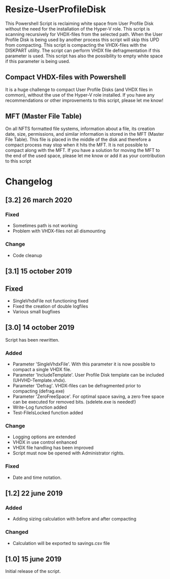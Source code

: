 # Resize-UserProfileDisk
This Powershell Script is reclaiming white space from User Profile Disk without the need for the installation of the Hyper-V role. This script is scanning recursively for VHDX-files from the selected path. When the User Profile Disk is being used by another process this script will skip this UPD from compacting. This script is compacting the VHDX-files with the DISKPART utility. The script can perform VHDX file defragmentation if this parameter is used. This script has also the possibility to empty white space if this parameter is being used.

## Compact VHDX-files with Powershell
It is a huge challenge to compact User Profile Disks (and VHDX files in common), without the use of the Hyper-V role installed. If you have any recommendations or other improvements to this script, please let me know!

## MFT (Master File Table)
On all NFTS formatted file systems, information about a file, its creation date, size, permissions, and similar information is stored in the MFT (Master File Table). This file is placed in the middle of the disk and therefore a compact process may stop when it hits the MFT. It is not possible to compact along with the MFT. If you have a solution for moving the MFT to the end of the used space, please let me know or add it as your contribution to this script

# Changelog

## [3.2] 26 march 2020

### Fixed
- Sometimes path is not working
- Problem with VHDX-files not all dismounting

### Change
- Code cleanup

## [3.1] 15 october 2019

## Fixed 
- SingleVhdxFile not functioning fixed
- Fixed the creation of double logfiles
- Various small bugfixes

## [3.0] 14 october 2019
Script has been rewritten.

### Added 
- Parameter 'SingleVhdxFile'. With this parameter it is now possible to compact a single VHDX file.
- Parameter 'IncludeTemplate'. User Profile Disk template can be included (UHVHD-Template.vhdx).
- Parameter 'Defrag'. VHDX-files can be defragmented prior to compacting (defrag.exe)
- Parameter 'ZeroFreeSpace'. For optimal space saving, a zero free space can be executed for removed bits. (sdelete.exe is needed!)
- Write-Log function added
- Test-FileIsLocked function added

### Change
- Logging options are extended
- VHDX in use control enhanced
- VHDX file handling has been improved
- Script must now be opened with Administrator rights.

### Fixed
- Date and time notation.

## [1.2] 22 june 2019

### Added
- Adding sizing calculation with before and after compacting

### Changed
- Calculation will be exported to savings.csv file

## [1.0] 15 june 2019
Initial release of the script.
